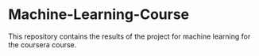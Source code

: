 # Machine-Learning-Course
This repository contains the results of the project for machine learning for the coursera course.
